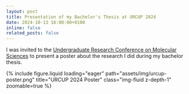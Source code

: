 ```yaml
---
layout: post
title: Presentation of my Bachelor's Thesis at URCUP 2024
date: 2024-10-13 16:00:00+0100
inline: false
related_posts: false
---
```


I was invited to the <a href="https://urcup.cup.uni-muenchen.de/">Undergraduate Research Conference on Molecular Sciences</a> to present a poster about the research I did during my bachelor thesis.

{% include figure.liquid loading="eager" path="assets/img/urcup-poster.png" title="URCUP 2024 Poster" class="img-fluid z-depth-1" zoomable=true %}
